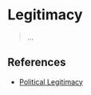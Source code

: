 # Legitimacy

> ...

## References

- [Political Legitimacy](https://en.wikipedia.org/wiki/Political_legitimacy)